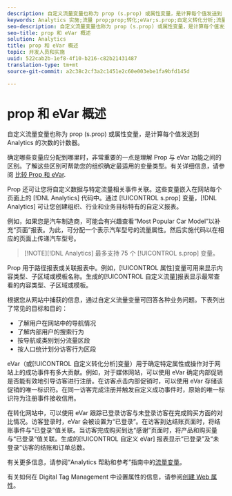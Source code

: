 ```yaml
---
description: 自定义流量变量也称为 prop (s.prop) 或属性变量，是计算每个值发送到 Analytics 的次数的计数器。
keywords: Analytics 实施;流量 prop;prop;转化;eVar;s.prop;自定义转化分析;流量变量
seo-description: 自定义流量变量也称为 prop (s.prop) 或属性变量，是计算每个值发送到 Analytics 的次数的计数器。
seo-title: prop 和 eVar 概述
solution: Analytics
title: prop 和 eVar 概述
topic: 开发人员和实施
uuid: 522cab2b-1ef8-4f10-b216-c82b21431487
translation-type: tm+mt
source-git-commit: a2c38c2cf3a2c1451e2c60e003ebe1fa9bfd145d

---
```



# prop 和 eVar 概述

自定义流量变量也称为 prop (s.prop) 或属性变量，是计算每个值发送到 Analytics 的次数的计数器。

确定哪些变量应分配到哪里时，非常重要的一点是理解 Prop 与 eVar 功能之间的区别。了解这些区别可帮助您的组织确定最适用的变量类型。有关详细信息，请参阅 [比较 Prop 和 eVar](../../../implement/analytics-terminology-basics/c-props-evars/props-vs-evars.md#concept_6E55483C1EC24566B5D3B2736E766EBC).

Prop 还可让您将自定义数据与特定流量相关事件关联。这些变量嵌入在网站每个页面上的 [!DNL Analytics] 代码中。通过 [!UICONTROL s.prop] 变量，[!DNL Analytics] 可让您创建组织、行业和业务目标特有的自定义报表。

例如，如果您是汽车制造商，可能会有兴趣查看“Most Popular Car Model”以补充“页面”报表。为此，可分配一个表示汽车型号的流量属性。然后实施代码以在相应的页面上传递汽车型号。

> [!NOTE][!DNL Analytics] 最多支持 75 个 [!UICONTROL s.prop] 变量。

Prop 用于路径报表或关联报表中。例如，[!UICONTROL 属性]变量可用来显示内容类型、子区域或模板名称。生成的[!UICONTROL 自定义流量]报表显示最常查看的内容类型、子区域或模板。

根据您从网站中捕获的信息，通过自定义流量变量可回答各种业务问题。下表列出了常见的目标和目的：

* 了解用户在网站中的导航情况
* 了解内部用户的搜索行为
* 按导航或类别划分流量区段
* 按人口统计划分访客行为区段

eVar（或[!UICONTROL 自定义转化分析]变量）用于确定特定属性或操作对于网站上的成功事件有多大贡献。例如，对于媒体网站，可以使用 eVar 确定内部促销是否能有效地引导访客进行注册。在访客点击内部促销时，可以使用 eVar 存储该促销的唯一标识符。在同一访客完成注册并触发自定义成功事件时，原始的唯一标识符为注册事件接收信用。

在转化网站中，可以使用 eVar 跟踪已登录访客与未登录访客在完成购买方面的对比情况。访客登录时，eVar 会被设置为“已登录”。在访客到达结账页面时，将结账事件与“已登录”值关联。当访客完成购买到达“感谢”页面时，将产品和购买量与“已登录”值关联。生成的[!UICONTROL 自定义 eVar] 报表显示“已登录”及“未登录”访客的结账和订单总数。

有关更多信息，请参阅“Analytics 帮助和参考”指南中的[流量变量](https://marketing.adobe.com/resources/help/en_US/reference/traffic_var.html)。

有关如何在 Digital Tag Management 中设置属性的信息，请参阅[创建 Web 属性](../../../implement/c-implement-with-dtm/t-create-web-property.md#task_960467FBB7A54499AC228CB3AA3C4123)。
